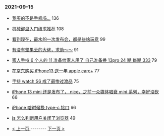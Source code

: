 ### 2021-09-15 
- [我买的不是手机吗…](https://www.v2ex.com/t/801877) 136
- [机械键盘入门级求推荐](https://www.v2ex.com/t/801896) 108
- [看到现在，最水的一次发布会，都是些啥玩意](https://www.v2ex.com/t/801876) 99
- [有没有坚果云的大佬，求助～～](https://www.v2ex.com/t/801937) 91
- [家人手持 6 个人的 11 准备给家人用了 自己准备换 13pro 24 期 每期 333](https://www.v2ex.com/t/801914) 79
- [在京东购买 iPhone13 送一年 apple care+](https://www.v2ex.com/t/801902) 77
- [手持 watch S6 成了最惨过渡品](https://www.v2ex.com/t/801879) 75
- [iPhone 13 mini 还是发布了， nice，之前一众媒体唱衰 mini 系列，幸好没砍](https://www.v2ex.com/t/801887) 66
- [iPhone 啥时候换 type-c 接口](https://www.v2ex.com/t/801918) 66
- [js 怎么判断用户关闭了浏览器](https://www.v2ex.com/t/801913) 49 

- [ < 上一页 ](https://github.com/able8/v2ex-hot-record/blob/master/2021-09-14.md) -------- [ 下一页 > ](https://github.com/able8/v2ex-hot-record/blob/master/2021-09-16.md)